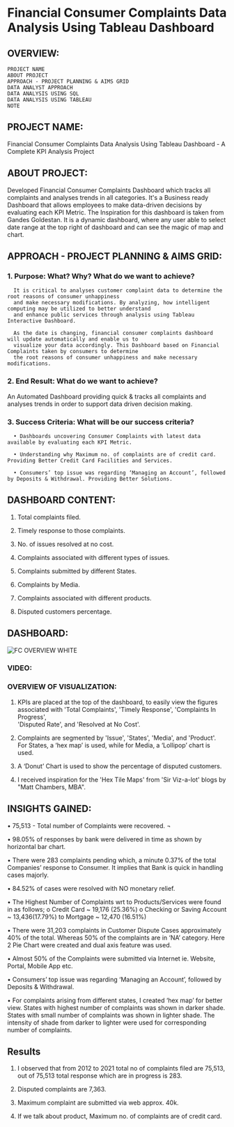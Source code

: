 # Financial Consumer Complaints Data Analysis Using Tableau Dashboard

## OVERVIEW:
    PROJECT NAME
    ABOUT PROJECT
    APPROACH - PROJECT PLANNING & AIMS GRID
    DATA ANALYST APPROACH
    DATA ANALYSIS USING SQL
    DATA ANALYSIS USING TABLEAU
    NOTE


## PROJECT NAME:

Financial Consumer Complaints Data Analysis Using Tableau Dashboard - A Complete KPI Analysis Project


## ABOUT PROJECT:

Developed Financial Consumer Complaints Dashboard which tracks all complaints and analyses trends in all categories. It's a Business ready Dashboard that allows employees to make data-driven decisions by evaluating each KPI Metric. The Inspiration for this dashboard is taken from Gandes Goldestan. It is a dynamic dashboard, where any user able to select date range at the top right of dashboard and can see the magic of map and chart.

## APPROACH - PROJECT PLANNING & AIMS GRID: 

### 1. Purpose: What? Why? What do we want to achieve?

      It is critical to analyses customer complaint data to determine the root reasons of consumer unhappiness 
      and make necessary modifications. By analyzing, how intelligent computing may be utilized to better understand 
      and enhance public services through analysis using Tableau Interactive Dashboard.

      As the date is changing, financial consumer complaints dashboard will update automatically and enable us to 
      visualize your data accordingly. This Dashboard based on Financial Complaints taken by consumers to determine 
      the root reasons of consumer unhappiness and make necessary modifications.
   
### 2. End Result: What do we want to achieve?

  An Automated Dashboard providing quick & tracks all complaints and analyses trends in order to support data driven decision making.
  
### 3. Success Criteria: What will be our success criteria?

      •	Dashboards uncovering Consumer Complaints with latest data available by evaluating each KPI Metric.
  
      •	Understanding why Maximum no. of complaints are of credit card. Providing Better Credit Card Facilities and Services.
  
      •	Consumers’ top issue was regarding ‘Managing an Account’, followed by Deposits & Withdrawal. Providing Better Solutions.
  
## DASHBOARD CONTENT:

   1. Total complaints filed.

   2. Timely response to those complaints.

   3. No. of issues resolved at no cost.

   4. Complaints associated with different types of issues.

   5. Complaints submitted by different States.

   6. Complaints by Media.

   7. Complaints associated with different products.

   8. Disputed customers percentage.

## DASHBOARD:

![FC OVERVIEW WHITE](https://user-images.githubusercontent.com/124501309/224549363-5086d870-3dc4-44a9-889c-75583ca0fa48.png)

### VIDEO:

### OVERVIEW OF VISUALIZATION:

   1) KPIs are placed at the top of the dashboard, to easily view the figures associated with 'Total Complaints', 'Timely Response', 'Complaints In Progress',      
      'Disputed Rate', and 'Resolved at No Cost'.

   2) Complaints are segmented by 'Issue', 'States', 'Media', and 'Product'. For States, a ‘hex map’ is used, while for Media, a ‘Lollipop’ chart is used.

   3) A ‘Donut’ Chart is used to show the percentage of disputed customers.

   4) I received inspiration for the 'Hex Tile Maps' from 'Sir Viz-a-lot' blogs by "Matt Chambers, MBA".

## INSIGHTS GAINED:

   • 75,513 - Total number of Complaints were recovered. ¬
   
   • 98.05% of responses by bank were delivered in time as shown by horizontal bar chart.
   
   • There were 283 complaints pending which, a minute 0.37% of the total Companies’ response to Consumer. It implies that Bank is quick in handling cases majorly.
   
   • 84.52% of cases were resolved with NO monetary relief.
   
   • The Highest Number of Complaints wrt to Products/Services were found in as follows; o Credit Card ~ 19,176 (25.36%) o Checking or Saving Account ~ 13,436(17.79%)       to Mortgage ~ 12,470 (16.51%)
   
   • There were 31,203 complaints in Customer Dispute Cases approximately 40% of the total. Whereas 50% of the complaints are in ‘NA’ category. Here 2 Pie Chart were       created and dual axis feature was used.
   
   • Almost 50% of the Complaints were submitted via Internet ie. Website, Portal, Mobile App etc.
   
   • Consumers’ top issue was regarding ‘Managing an Account’, followed by Deposits & Withdrawal.
   
   • For complaints arising from different states, I created ‘hex map’ for better view. States with highest number of complaints was shown in darker shade. States with      small number of complaints was shown in lighter shade. The intensity of shade from darker to lighter were used for corresponding number of complaints.
   
## Results

   1) I observed that from 2012 to 2021 total no of complaints filed are 75,513, out of 75,513 total response which are in progress is 283.

   2) Disputed complaints are 7,363.

   3) Maximum complaint are submitted via web approx. 40k.

   4) If we talk about product, Maximum no. of complaints are of credit card.
